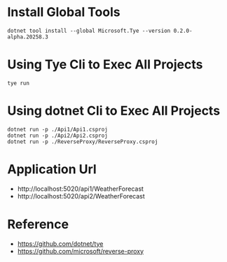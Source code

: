 # Install Global Tools
```
dotnet tool install --global Microsoft.Tye --version 0.2.0-alpha.20258.3
```

# Using Tye Cli to Exec All Projects 
```
tye run
```

# Using dotnet   Cli to Exec All Projects 
```
dotnet run -p ./Api1/Api1.csproj
dotnet run -p ./Api2/Api2.csproj
dotnet run -p ./ReverseProxy/ReverseProxy.csproj
```

# Application Url
- http://localhost:5020/api1/WeatherForecast
- http://localhost:5020/api2/WeatherForecast


# Reference
- https://github.com/dotnet/tye
- https://github.com/microsoft/reverse-proxy